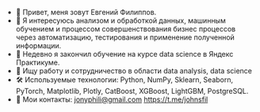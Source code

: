 - 👋 Привет, меня зовут Евгений Филиппов.
- 👀 Я интересуюсь анализом и обработкой данных, машинным обучением и процессом совершенствования бизнес процессов через автоматизацию, тестирования и применение полученной информации. 
- 🌱 Недевно я закончил обучение на курсе data science в Яндекс Практикуме.
- 💞️ Ищу работу и сотрудничество в области data analysis, data science
- 🛠 Используемые технологии: Python, NumPy, Sklearn, Seaborn, PyTorch, Matplotlib, Plotly, CatBoost, XGBoost, LightGBM, PostgreSQL.
- 📧 Мои контакты:  jonyphili@gmail.com  https://t.me/johnsfil

<!---
Filruru/Filruru is a ✨ special ✨ repository because its `README.md` (this file) appears on your GitHub profile.
You can click the Preview link to take a look at your changes.
--->
